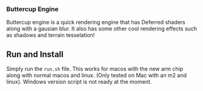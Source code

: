 ### Buttercup Engine

Buttercup engine is a quick rendering engine that has Deferred shaders along with a gausian blur. It also has some other cool rendering effects such as shadows and terrain tesselation!

## Run and Install

Simply run the ```run.sh``` file. This works for macos with the new arm chip along with normal macos and linux. (Only tested on Mac with an m2 and linux). Windows version script is not ready at the moment. 


